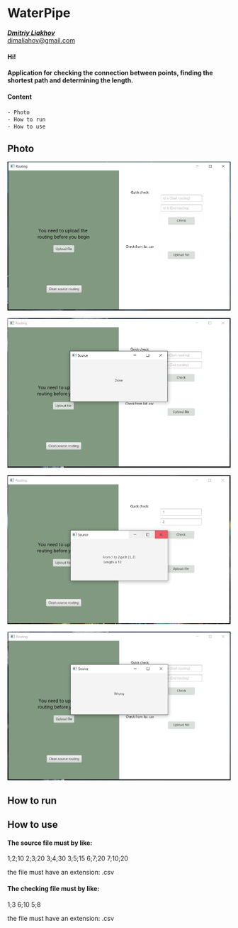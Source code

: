 # WaterPipe
[_**Dmitriy Liakhov**_](https://www.linkedin.com/in/dmitiy-liakhov-82388a183/)<br>
[dimaliahov@gmail.com](mailto:dimaliahov@gmail.com)


#### Hi!
#### Application for checking the connection between points, finding the shortest path and determining the length.

#### Content
    - Photo
    - How to run
    - How to use
## Photo
 
![GitHub Logo](/photo/home.jpg)

![GitHub Logo](/photo/home_clear_db.jpg)

![GitHub Logo](/photo/home_quick-check.jpg)

![GitHub Logo](/photo/homw_wrong_uploud.jpg)

## How to run

## How to use

#### The source file must by like:

1;2;10
2;3;20
3;4;30
3;5;15
6;7;20
7;10;20

the file must have an extension: .csv

#### The checking file must by like:

1;3
6;10
5;8

the file must have an extension: .csv
